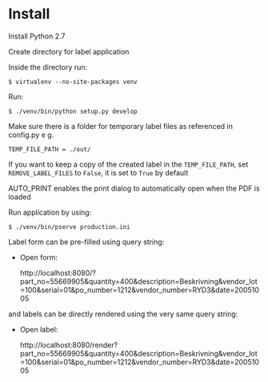 Install
=======

Install Python 2.7

Create directory for label application

Inside the directory run:

	$ virtualenv --no-site-packages venv

Run:
	
	$ ./venv/bin/python setup.py develop

Make sure there is a folder for temporary label files as referenced in config.py
e g. 
	
	TEMP_FILE_PATH = ./out/

If you want to keep a copy of the created label in the ``TEMP_FILE_PATH``,
set ``REMOVE_LABEL_FILES`` to ``False``, it is set to ``True`` by default

AUTO_PRINT enables the print dialog to automatically open when the PDF is loaded

Run application by using:

	$ ./venv/bin/pserve production.ini

Label form can be pre-filled using query string:
- Open form: 
	
	http://localhost:8080/?part_no=55669905&quantity=400&description=Beskrivning&vendor_lot=100&serial=01&po_number=1212&vendor_number=RYD3&date=20051005

and labels can be directly rendered using the very same query string:
- Open label: 
	
	http://localhost:8080/render?part_no=55669905&quantity=400&description=Beskrivning&vendor_lot=100&serial=01&po_number=1212&vendor_number=RYD3&date=20051005

